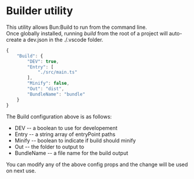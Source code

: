 # Builder utility
This utility allows Bun:Build to run from the command line.   
Once globally installed, running _build_ from the root of a project will auto-create a dev.json in the ./.vscode folder. 
```ts
{
    "Build": {
        "DEV": true,
        "Entry": [
            "./src/main.ts"
        ],
        "Minify": false,
        "Out": "dist",
        "BundleName": "bundle"
    }
}
```
The Build configuration above is as follows: 
  - DEV -- a boolean to use for developement
  - Entry -- a string array of entryPoint paths
  - Minify -- boolean to indicate if build should minify
  - Out -- the folder to output to
  - BundleName -- a file name for the build output

You can modify any of the above config props and the change will be used on next use.

